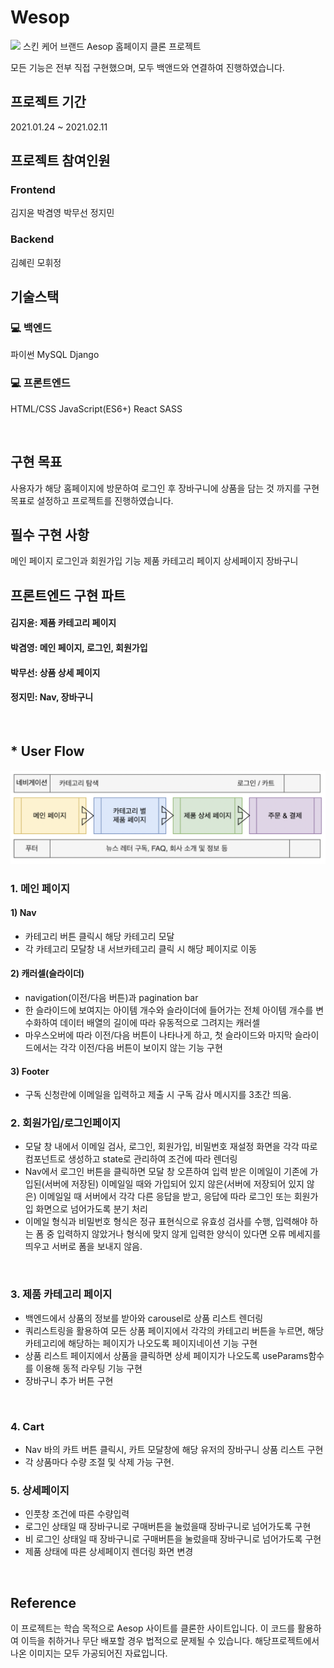 # Wesop

![](/public/images/logo-darkgray.png)
스킨 케어 브랜드 Aesop 홈페이지 클론 프로젝트

모든 기능은 전부 직접 구현했으며, 모두 백앤드와 연결하여 진행하였습니다.
<br>

## 프로젝트 기간

2021.01.24 ~ 2021.02.11
<br>

## 프로젝트 참여인원

### Frontend

김지윤
박겸영
박무선
정지민

### Backend

김혜린
모휘정
<br>

## 기술스택

### 💻 백엔드

파이썬
MySQL
Django
<br>

### 💻 프론트엔드

HTML/CSS
JavaScript(ES6+)
React
SASS

<br>

## 구현 목표

사용자가 해당 홈페이지에 방문하여 로그인 후 장바구니에 상품을 담는 것 까지를 구현 목표로 설정하고 프로젝트를 진행하였습니다.
<br>

## 필수 구현 사항

메인 페이지
로그인과 회원가입 기능
제품 카테고리 페이지
상세페이지
장바구니
<br>

## 프론트엔드 구현 파트

#### 김지윤: 제품 카테고리 페이지

#### 박겸영: 메인 페이지, 로그인, 회원가입

#### 박무선: 상품 상세 페이지

#### 정지민: Nav, 장바구니

<br>

## \* User Flow

![](/public/images/userflow.png)

### 1. 메인 페이지

#### 1) Nav

- 카테고리 버튼 클릭시 해당 카테고리 모달
- 각 카테고리 모달창 내 서브카테고리 클릭 시 해당 페이지로 이동

#### 2) 캐러셀(슬라이더)

- navigation(이전/다음 버튼)과 pagination bar
- 한 슬라이드에 보여지는 아이템 개수와 슬라이더에 들어가는 전체 아이템 개수를 변수화하여 데이터 배열의 길이에 따라 유동적으로 그려지는 캐러셀
- 마우스오버에 따라 이전/다음 버튼이 나타나게 하고, 첫 슬라이드와 마지막 슬라이드에서는 각각 이전/다음 버튼이 보이지 않는 기능 구현

#### 3) Footer

- 구독 신청란에 이메일을 입력하고 제출 시 구독 감사 메시지를 3초간 띄움.
  <br>

### 2. 회원가입/로그인페이지

- 모달 창 내에서 이메일 검사, 로그인, 회원가입, 비밀번호 재설정 화면을 각각 따로 컴포넌트로 생성하고 state로 관리하여 조건에 따라 렌더링
- Nav에서 로그인 버튼을 클릭하면 모달 창 오픈하여 입력 받은 이메일이 기존에 가입된(서버에 저장된) 이메일일 때와 가입되어 있지 않은(서버에 저장되어 있지 않은) 이메일일 때 서버에서 각각 다른 응답을 받고, 응답에 따라 로그인 또는 회원가입 화면으로 넘어가도록 분기 처리
- 이메일 형식과 비밀번호 형식은 정규 표현식으로 유효성 검사를 수행, 입력해야 하는 폼 중 입력하지 않았거나 형식에 맞지 않게 입력한 양식이 있다면 오류 메세지를 띄우고 서버로 폼을 보내지 않음.

<br>

### 3. 제품 카테고리 페이지

- 백엔드에서 상품의 정보를 받아와 carousel로 상품 리스트 렌더링
- 쿼리스트링을 활용하여 모든 상품 페이지에서 각각의 카테고리 버튼을 누르면, 해당 카테고리에 해당하는 페이지가 나오도록 페이지네이션 기능 구현
- 상품 리스트 페이지에서 상품을 클릭하면 상세 페이지가 나오도록 useParams함수를 이용해 동적 라우팅 기능 구현
- 장바구니 추가 버튼 구현

<br>

### 4. Cart

- Nav 바의 카트 버튼 클릭시, 카트 모달창에 해당 유저의 장바구니 상품 리스트 구현
- 각 상품마다 수량 조절 및 삭제 가능 구현.
  <br>

### 5. 상세페이지

- 인풋창 조건에 따른 수량입력
- 로그인 상태일 때 장바구니로 구매버튼을 눌렀을때 장바구니로 넘어가도록 구현
- 비 로그인 상태일 때 장바구니로 구매버튼을 눌렀을때 장바구니로 넘어가도록 구현
- 제품 상태에 따른 상세페이지 렌더링 화면 변경

<br>

## Reference

이 프로젝트는 학습 목적으로 Aesop 사이트를 클론한 사이트입니다.
이 코드를 활용하여 이득을 취하거나 무단 배포할 경우 법적으로 문제될 수 있습니다.
해당프로젝트에서 나온 이미지는 모두 가공되어진 자료입니다.
